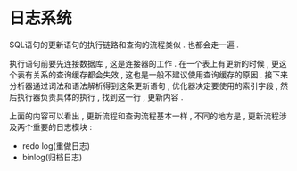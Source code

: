 # 日志系统

SQL语句的更新语句的执行链路和查询的流程类似 . 也都会走一遍 .

执行语句前要先连接数据库 , 这是连接器的工作 . 在一个表上有更新的时候 , 更这个表有关系的查询缓存都会失效 , 这也是一般不建议使用查询缓存的原因 . 接下来分析器通过词法和语法解析得到这条更新语句 , 优化器决定要使用的索引字段 , 然后执行器负责具体的执行 , 找到这一行 , 更新内容 .

上面的内容可以看出 , 更新流程和查询流程基本一样 , 不同的地方是 , 更新流程涉及两个重要的日志模块 : 

* redo log\(重做日志\)
* binlog\(归档日志\)



